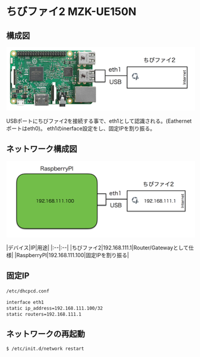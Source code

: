 # ちびファイ2 MZK-UE150N

## 構成図

![](/img/dev/pi/chibi001.png)

USBポートにちびファイ2を接続する事で、eth1として認識される。(Eathernetポートはeth0)。
eth1のinerface設定をし、固定IPを割り振る。

## ネットワーク構成図

![](/img/dev/pi/chibinet001.png)

|デバイス|IP|用途|
|:--|:--|
|ちびファイ2|192.168.111.1|Router/Gatewayとして仕様|
|RaspberryPI|192.168.111.100|固定IPを割り振る|


## 固定IP

`/etc/dhcpcd.conf`

```
interface eth1
static ip_address=192.168.111.100/32
static routers=192.168.111.1
```

## ネットワークの再起動

```
$ /etc/init.d/network restart
```